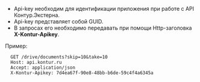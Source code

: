 * Api-key необходим для идентификации приложения при работе с API Контур.Экстерна.  
* Api-key представляет собой GUID.  
* В запросах его необходимо передавать при помощи Http-заголовка  **X-Kontur-Apikey**.

Пример:
```
  GET /drive/documents?skip=10&take=10
  Host: api.kontur.ru
  Accept: application/json
  X-Kontur-Apikey: 7d4ea67f-90e8-48bb-b6de-59c4f4a6345a
```
